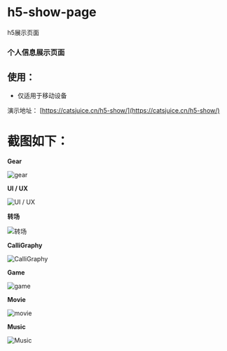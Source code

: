 # h5-show-page
h5展示页面

### 个人信息展示页面


## 使用：
- 仅适用于移动设备

演示地址： [https://catsjuice.cn/h5-show/](https://catsjuice.cn/h5-show/)

# 截图如下：

**Gear**

![gear](https://catsjuice.cn/h5-show/show/h5-show-01.gif)

**UI / UX**

![UI / UX](https://catsjuice.cn/h5-show/show/h5-show-02.gif)

**转场**

![转场](https://catsjuice.cn/h5-show/show/h5-show-03.gif)

**CalliGraphy**

![CalliGraphy](https://catsjuice.cn/h5-show/show/h5-show-04.gif)

**Game**

![game](https://catsjuice.cn/h5-show/show/h5-show-05.gif)

**Movie**

![movie](https://catsjuice.cn/h5-show/show/h5-show-06.gif)

**Music**

![Music](https://catsjuice.cn/h5-show/show/h5-show-07.gif)